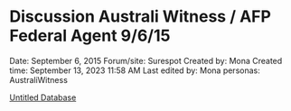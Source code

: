 # Discussion Australi Witness / AFP Federal Agent 9/6/15

Date: September 6, 2015
Forum/site: Surespot
Created by: Mona
Created time: September 13, 2023 11:58 AM
Last edited by: Mona
personas: AustraliWitness

[Untitled Database](Discussion%20Australi%20Witness%20AFP%20Federal%20Agent%209%206%20%20e21066c88f73435399788369074c9da0/Untitled%20Database%20bf7a67929d554e1e850ac0452e86423c.csv)